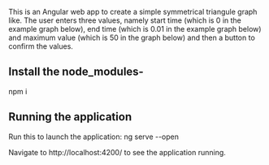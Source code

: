 This is an Angular web app to create a simple symmetrical triangule graph like. The user enters three values, namely start time (which is 0 in the example graph below), 
end time (which is 0.01 in the example graph below) and maximum value (which is 50 in the graph below) and then a 
button to confirm the values.

## Install the node_modules-

npm i

## Running the application
Run this to launch the application:
ng serve --open

Navigate to http://localhost:4200/ to see the application running.
